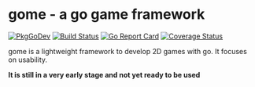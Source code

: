 # gome - a go game framework
[![PkgGoDev](https://pkg.go.dev/badge/github.com/GomeBox/gome)](https://pkg.go.dev/github.com/GomeBox/gome) [![Build Status](https://travis-ci.com/GomeBox/gome.svg?branch=main)](https://travis-ci.com/GomeBox/gome) [![Go Report Card](https://goreportcard.com/badge/github.com/GomeBox/gome)](https://goreportcard.com/report/github.com/GomeBox/gome) [![Coverage Status](https://coveralls.io/repos/github/GomeBox/gome/badge.svg?branch=main)](https://coveralls.io/github/GomeBox/gome?branch=main)

gome is a lightweight framework to develop 2D games with go. It focuses on usability.

**It is still in a very early stage and not yet ready to be used**
